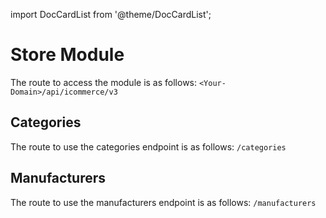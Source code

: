 import DocCardList from '@theme/DocCardList';

# Store Module

The route to access the module is as follows: `<Your-Domain>/api/icommerce/v3`

## Categories

The route to use the categories endpoint is as follows: `/categories`

## Manufacturers

The route to use the manufacturers endpoint is as follows: `/manufacturers`

<DocCardList />